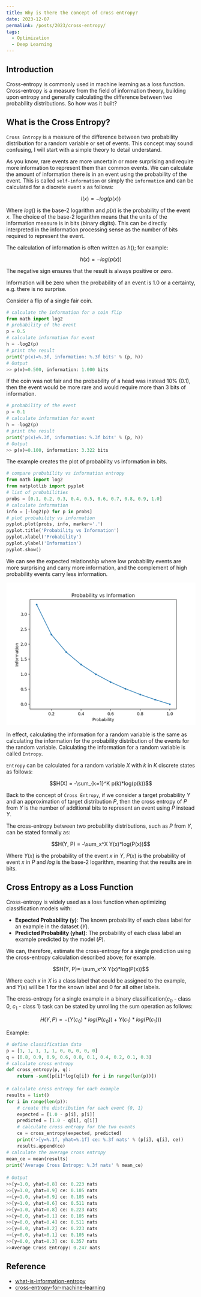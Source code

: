 ```yaml
---
title: Why is there the concept of cross entropy?
date: 2023-12-07
permalink: /posts/2023/cross-entropy/
tags:
  - Optimization
  - Deep Learning
---
```


<head>
    <style type="text/css">
        figure{text-align: center;}
        math{text-align: center;}
    </style>
</head>

## Introduction
Cross-entropy is commonly used in machine learning as a loss function. Cross-entropy is a measure from the field of information theory, building upon entropy and generally calculating the difference between two probability distributions. So how was it built?


<a name="1"></a>

## What is the Cross Entropy?
`Cross Entropy` is a measure of the difference between two probability distribution for a random variable or set of events. This concept may sound confusing, I will start with a simple theory to detail understand.

As you know, rare events are more uncertain or more surprising and require more information to represent them than common events. We can calculate the amount of information there is in an event using the probability of the event. This is called `self-information` or simply the `information` and can be calculated for a discrete event x as follows:

$$I(x) = -log(p(x))$$

Where $log()$ is the base-2 logarithm and $p(x)$ is the probability of the event $x$. The choice of the base-2 logarithm means that the units of the information measure is in bits (binary digits). This can be directly interpreted in the information processing sense as the number of bits required to represent the event.

The calculation of information is often written as $h()$; for example:

$$h(x) = -log(p(x))$$

The negative sign ensures that the result is always positive or zero.

Information will be zero when the probability of an event is 1.0 or a certainty, e.g. there is no surprise.

Consider a flip of a single fair coin.

```python
# calculate the information for a coin flip
from math import log2
# probability of the event
p = 0.5
# calculate information for event
h = -log2(p)
# print the result
print('p(x)=%.3f, information: %.3f bits' % (p, h))
# Output
>> p(x)=0.500, information: 1.000 bits
```

If the coin was not fair and the probability of a head was instead 10% (0.1), then the event would be more rare and would require more than 3 bits of information.

```python
# probability of the event
p = 0.1
# calculate information for event
h = -log2(p)
# print the result
print('p(x)=%.3f, information: %.3f bits' % (p, h))
# Output
>> p(x)=0.100, information: 3.322 bits
```

The example creates the plot of probability vs information in bits.
```python
# compare probability vs information entropy
from math import log2
from matplotlib import pyplot
# list of probabilities
probs = [0.1, 0.2, 0.3, 0.4, 0.5, 0.6, 0.7, 0.8, 0.9, 1.0]
# calculate information
info = [-log2(p) for p in probs]
# plot probability vs information
pyplot.plot(probs, info, marker='.')
pyplot.title('Probability vs Information')
pyplot.xlabel('Probability')
pyplot.ylabel('Information')
pyplot.show()
```

We can see the expected relationship where low probability events are more surprising and carry more information, and the complement of high probability events carry less information.

<p style="text-align:center;">
    <img src='/images/posts/20231207_cross_entropy/Plot-of-Probability-vs-Information.png'>
</p>

In effect, calculating the information for a random variable is the same as calculating the information for the probability distribution of the events for the random variable. Calculating the information for a random variable is called `Entropy`.

`Entropy` can be calculated for a random variable $X$ with $k$ in $K$ discrete states as follows:

$$H(X) = -\sum_{k=1}^K p(k)*log(p(k))$$

Back to the concept of `Cross Entropy`, if we consider a target probability $Y$ and an approximation of target distribution $P$, then the cross entropy of $P$ from $Y$ is the number of additional bits to represent an event using $P$ instead $Y$.

The cross-entropy between two probability distributions, such as $P$ from $Y$, can be stated formally as:

$$H(Y, P) = -\sum_x^X Y(x)*log(P(x))$$

Where $Y(x)$ is the probability of the event $x$ in $Y$, $P(x)$ is the probability of event $x$ in $P$ and $log$ is the base-2 logarithm, meaning that the results are in bits.

<a name="2"></a>

## Cross Entropy as a Loss Function

Cross-entropy is widely used as a loss function when optimizing classification models with:

+ **Expected Probability (y)**: The known probability of each class label for an example in the dataset ($Y$).
+ **Predicted Probability (yhat)**: The probability of each class label an example predicted by the model ($P$).

We can, therefore, estimate the cross-entropy for a single prediction using the cross-entropy calculation described above; for example.

$$H(Y, P)=-\sum_x^X Y(x)*log(P(x))$$

Where each $x$ in $X$ is a class label that could be assigned to the example, and $Y(x)$ will be 1 for the known label and 0 for all other labels.

The cross-entropy for a single example in a binary classification($c_0$ - class 0, $c_1$ - class 1) task can be stated by unrolling the sum operation as follows:

$$H(Y, P) = -(Y(c_0) * log(P(c_0)) + Y(c_1) * log(P(c_1)))$$

Example: 
```python
# define classification data
p = [1, 1, 1, 1, 1, 0, 0, 0, 0, 0]
q = [0.8, 0.9, 0.9, 0.6, 0.8, 0.1, 0.4, 0.2, 0.1, 0.3]
# calculate cross entropy
def cross_entropy(p, q):
    return -sum([p[i]*log(q[i]) for i in range(len(p))])

# calculate cross entropy for each example
results = list()
for i in range(len(p)):
    # create the distribution for each event {0, 1}
    expected = [1.0 - p[i], p[i]]
    predicted = [1.0 - q[i], q[i]]
    # calculate cross entropy for the two events
    ce = cross_entropy(expected, predicted)
    print('>[y=%.1f, yhat=%.1f] ce: %.3f nats' % (p[i], q[i], ce))
    results.append(ce)
# calculate the average cross entropy
mean_ce = mean(results)
print('Average Cross Entropy: %.3f nats' % mean_ce)

# Output
>>[y=1.0, yhat=0.8] ce: 0.223 nats
>>[y=1.0, yhat=0.9] ce: 0.105 nats
>>[y=1.0, yhat=0.9] ce: 0.105 nats
>>[y=1.0, yhat=0.6] ce: 0.511 nats
>>[y=1.0, yhat=0.8] ce: 0.223 nats
>>[y=0.0, yhat=0.1] ce: 0.105 nats
>>[y=0.0, yhat=0.4] ce: 0.511 nats
>>[y=0.0, yhat=0.2] ce: 0.223 nats
>>[y=0.0, yhat=0.1] ce: 0.105 nats
>>[y=0.0, yhat=0.3] ce: 0.357 nats
>>Average Cross Entropy: 0.247 nats
```
<a name="3"></a>

## Reference
+ [what-is-information-entropy](https://machinelearningmastery.com/what-is-information-entropy/)
+ [cross-entropy-for-machine-learning](https://machinelearningmastery.com/cross-entropy-for-machine-learning/)